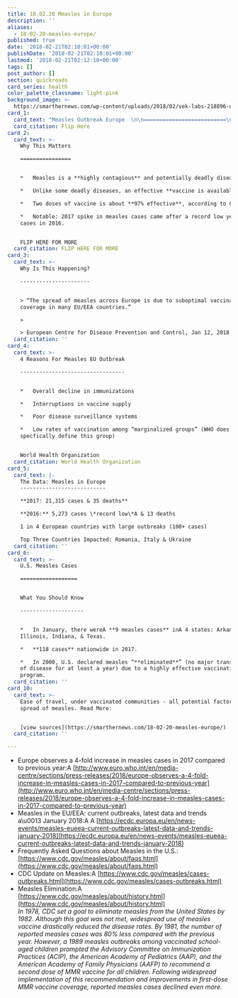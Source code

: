 ```yaml
---
title: 18.02.20 Measles in Europe
description: ''
aliases:
  - 18-02-20-measles-europe/
published: true
date: '2018-02-21T02:10:01+00:00'
publishDate: '2018-02-21T02:10:01+00:00'
lastmod: '2018-02-21T02:12:10+00:00'
tags: []
post_author: []
section: quickreads
card_series: health
color_palette_classname: light-pink
background_image: >-
  https://smarthernews.com/wp-content/uploads/2018/02/vek-labs-218896-unsplash-360x360.jpg
card_1:
  card_text: "Measles Outbreak Europe  \n\n==========================\n\n400% Increase In Cases\n----------------------\n\n> “…a tragedy we simply cannot accept.’\n> \n> Dr. Zsuzsanna Jakab, WHO Regional Director for Europe, Feb 19, 2018\n\nFlip Here"
  card_citation: Flip Here
card_2:
  card_text: >-
    Why This Matters

    ================


    *   Measles is a **highly contagious** and potentially deadly disease.

    *   Unlike some deadly diseases, an effective **vaccine is available**.

    *   Two doses of vaccine is about **97% effective**, according to CDC.

    *   Notable: 2017 spike in measles cases came after a record low year of
    cases in 2016.


    FLIP HERE FOR MORE
  card_citation: FLIP HERE FOR MORE
card_3:
  card_text: >-
    Why Is This Happening?

    ----------------------


    > “The spread of measles across Europe is due to suboptimal vaccination
    coverage in many EU/EEA countries.”

    > 

    > European Centre for Disease Prevention and Control, Jan 12, 2018
  card_citation: ''
card_4:
  card_text: >-
    4 Reasons For Measles EU Outbreak

    ---------------------------------


    *   Overall decline in immunizations

    *   Interruptions in vaccine supply

    *   Poor disease surveillance systems

    *   Low rates of vaccination among “marginalized groups” (WHO does not
    specfically define this group)


    World Health Organization
  card_citation: World Health Organization
card_5:
  card_text: |-
    The Data: Measles in Europe
    ---------------------------

    **2017: 21,315 cases & 35 deaths**

    **2016:** 5,273 cases \*record low\*A & 13 deaths

    1 in 4 European countries with large outbreaks (100+ cases)

    Top Three Countries Impacted: Romania, Italy & Ukraine
  card_citation: ''
card_6:
  card_text: >-
    U.S. Measles Cases

    ==================


    What You Should Know

    --------------------


    *   In January, there wereA **9 measles cases** inA 4 states: Arkansas,
    Illinois, Indiana, & Texas.

    *   **118 cases** nationwide in 2017.

    *   In 2000, U.S. declared measles “**eliminated**” (no major transmissions
    of disease for at least a year) due to a highly effective vaccination
    program.
  card_citation: ''
card_10:
  card_text: >-
    Ease of travel, under vaccinated communities - all potential factors in
    spread of measles. Read More:


    [view sources](https://smarthernews.com/18-02-20-measles-europe/)
  card_citation: ''

---
```

*   Europe observes a 4-fold increase in measles cases in 2017 compared to previous year:A [http://www.euro.who.int/en/media-centre/sections/press-releases/2018/europe-observes-a-4-fold-increase-in-measles-cases-in-2017-compared-to-previous-year](http://www.euro.who.int/en/media-centre/sections/press-releases/2018/europe-observes-a-4-fold-increase-in-measles-cases-in-2017-compared-to-previous-year)
*   Measles in the EU/EEA: current outbreaks, latest data and trends a\\u0013 January 2018:A A [https://ecdc.europa.eu/en/news-events/measles-eueea-current-outbreaks-latest-data-and-trends-january-2018](https://ecdc.europa.eu/en/news-events/measles-eueea-current-outbreaks-latest-data-and-trends-january-2018)
*   Frequently Asked Questions about Measles in the U.S.: [https://www.cdc.gov/measles/about/faqs.html](https://www.cdc.gov/measles/about/faqs.html)
*   CDC Update on Measles:A [https://www.cdc.gov/measles/cases-outbreaks.html](https://www.cdc.gov/measles/cases-outbreaks.html)
*   Measles Elimination:A [https://www.cdc.gov/measles/about/history.html](https://www.cdc.gov/measles/about/history.html)  
    _In 1978, CDC set a goal to eliminate measles from the United States by 1982. Although this goal was not met, widespread use of measles vaccine drastically reduced the disease rates. By 1981, the number of reported measles cases was 80% less compared with the previous year. However, a 1989 measles outbreaks among vaccinated school-aged children prompted the Advisory Committee on Immunization Practices (ACIP), the American Academy of Pediatrics (AAP), and the American Academy of Family Physicians (AAFP) to recommend a second dose of MMR vaccine for all children. Following widespread implementation of this recommendation and improvements in first-dose MMR vaccine coverage, reported measles cases declined even more._